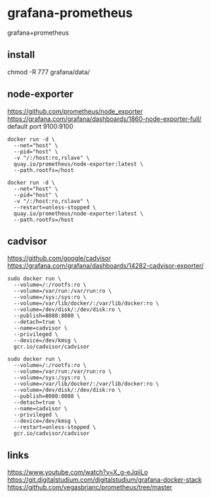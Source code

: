 # grafana-prometheus
grafana+prometheus

## install
chmod -R 777 grafana/data/

## node-exporter
https://github.com/prometheus/node_exporter  
https://grafana.com/grafana/dashboards/1860-node-exporter-full/  
default port 9100:9100

```
docker run -d \
  --net="host" \
  --pid="host" \
  -v "/:/host:ro,rslave" \
  quay.io/prometheus/node-exporter:latest \
  --path.rootfs=/host
```

```
docker run -d \
  --net="host" \
  --pid="host" \
  -v "/:/host:ro,rslave" \
  --restart=unless-stopped \
  quay.io/prometheus/node-exporter:latest \
  --path.rootfs=/host
```

## cadvisor
https://github.com/google/cadvisor  
https://grafana.com/grafana/dashboards/14282-cadvisor-exporter/
```
sudo docker run \
  --volume=/:/rootfs:ro \
  --volume=/var/run:/var/run:ro \
  --volume=/sys:/sys:ro \
  --volume=/var/lib/docker/:/var/lib/docker:ro \
  --volume=/dev/disk/:/dev/disk:ro \
  --publish=8080:8080 \
  --detach=true \
  --name=cadvisor \
  --privileged \
  --device=/dev/kmsg \
  gcr.io/cadvisor/cadvisor
```
```
sudo docker run \
  --volume=/:/rootfs:ro \
  --volume=/var/run:/var/run:ro \
  --volume=/sys:/sys:ro \
  --volume=/var/lib/docker/:/var/lib/docker:ro \
  --volume=/dev/disk/:/dev/disk:ro \
  --publish=8080:8080 \
  --detach=true \
  --name=cadvisor \
  --privileged \
  --device=/dev/kmsg \
  --restart=unless-stopped \
  gcr.io/cadvisor/cadvisor
```

## links
https://www.youtube.com/watch?v=X_g-eJqiiLo  
https://git.digitalstudium.com/digitalstudium/grafana-docker-stack  
https://github.com/vegasbrianc/prometheus/tree/master
